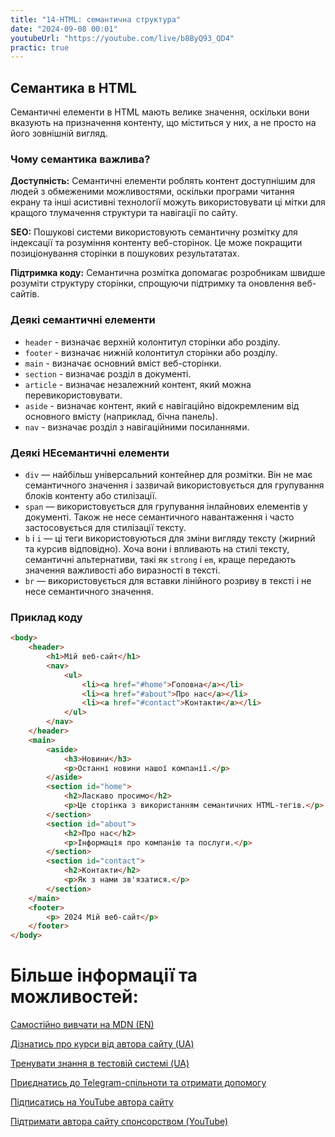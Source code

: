 ```yaml
---
title: "14-HTML: семантична структура"
date: "2024-09-08 00:01"
youtubeUrl: "https://youtube.com/live/b8ByQ93_QD4"
practic: true
---
```


## Семантика в HTML

Семантичні елементи в HTML мають велике значення, оскільки вони вказують на призначення контенту, що міститься у них, а не просто на його зовнішній вигляд.

### Чому семантика важлива?

**Доступність:** Семантичні елементи роблять контент доступнішим для людей з обмеженими можливостями, оскільки програми читання екрану та інші асистивні технології можуть використовувати ці мітки для кращого тлумачення структури та навігації по сайту.


**SEO:** Пошукові системи використовують семантичну розмітку для індексації та розуміння контенту веб-сторінок. Це може покращити позиціонування сторінки в пошукових результататах.

**Підтримка коду:** Семантична розмітка допомагає розробникам швидше розуміти структуру сторінки, спрощуючи підтримку та оновлення веб-сайтів.

### Деякі семантичні елементи


- `header` - визначає верхній колонтитул сторінки або розділу.
- `footer` - визначає нижній колонтитул сторінки або розділу.
- `main` - визначає основний вміст веб-сторінки.
- `section` - визначає розділ в документі.
- `article` - визначає незалежний контент, який можна перевикористовувати.
- `aside` - визначає контент, який є навігаційно відокремленим від основного вмісту (наприклад, бічна панель).
- `nav` - визначає розділ з навігаційними посиланнями.

### Деякі НЕсемантичні елементи

- `div` — найбільш універсальний контейнер для розмітки. Він не має семантичного значення і зазвичай використовується для групування блоків контенту або стилізації.
- `span` — використовується для групування інлайнових елементів у документі. Також не несе семантичного навантаження і часто застосовується для стилізації тексту.
- `b` і `i` — ці теги використовуються для зміни вигляду тексту (жирний та курсив відповідно). Хоча вони і впливають на стилі тексту, семантичні альтернативи, такі як `strong` і `em`, краще передають значення важливості або виразності в тексті.
- `br` — використовується для вставки лінійного розриву в тексті і не несе семантичного значення.

### Приклад коду

```html
<body>
    <header>
        <h1>Мій веб-сайт</h1>
        <nav>
            <ul>
                <li><a href="#home">Головна</a></li>
                <li><a href="#about">Про нас</a></li>
                <li><a href="#contact">Контакти</a></li>
            </ul>
        </nav>
    </header>
    <main>
        <aside>
            <h3>Новини</h3>
            <p>Останні новини нашої компанії.</p>
        </aside>
        <section id="home">
            <h2>Ласкаво просимо</h2>
            <p>Це сторінка з використанням семантичних HTML-тегів.</p>
        </section>
        <section id="about">
            <h2>Про нас</h2>
            <p>Інформація про компанію та послуги.</p>
        </section>
        <section id="contact">
            <h2>Контакти</h2>
            <p>Як з нами зв'язатися.</p>
        </section>
    </main>
    <footer>
        <p> 2024 Мій веб-сайт</p>
    </footer>
</body>
```

# Більше інформації та можливостей:

[Самостійно вивчати на MDN (EN)](https://developer.mozilla.org/en-US/curriculum/)

[Дізнатись про курси від автора сайту (UA)](https://learningtogetherua.github.io/courses/)

[Тренувати знання в тестовій системі (UA)](https://testeducatorua.github.io/itest/)

[Приєднатись до Telegram-спільноти та отримати допомогу](https://t.me/profrontendua)

[Підписатись на YouTube автора сайту](https://www.youtube.com/@itmentor)

[Підтримати автора сайту спонсорством (YouTube)](https://www.youtube.com/channel/UCo8KNXmB8Yb_07FzwCL6HgQ/join)
